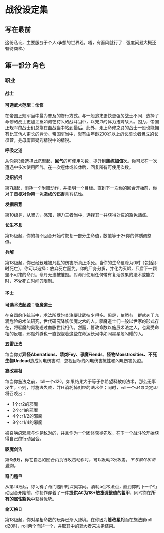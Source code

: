 # 战役设定集
## 写在最前

这份私设，主要服务于个人xjb想的世界观。唔，有画风就行了，强度问题大概还有待商榷:)

## 第一部分 角色
### 职业
#### 战士

**可选武术范型：命修**

在帝国正规军当中最为普及的修行方式。与一般追求更快更强的战士不同，选择了命修的战士更加注重如何在持久的战斗当中，以充沛的体力拖垮敌人。因为，帝国正规军的战士们总能在血战当中站到最后。此外，走上命修之路的战士一般也能拥有比其他人更长的寿命。帝国军当中，就有由年龄200岁以上的长须长者组成的长须营，是毋庸置疑的精锐中的精锐。

**呼吸之道**

从你第3级选择此范型起，**回气**的可使用次数，提升到**熟练加值**次。你可以在一次遭遇中多次使用回气。在一次短休或长休后，回复所有可使用次数。

**见招拆招**

第7级起，消耗一个附赠动作，并指明一个目标。直到下一次你的回合开始前，你对于**目标对你第一次造成的伤害**具有抗性。

**发掘夙慧**

第10级是，从智力，感知，魅力三者当中，选择其一并获得对应的豁免熟练。

**长生不息**

第15级起，你的每个回合开始时恢复一部分生命值，数值等于2+你的体质调整值。

**兵解**

第18级起，你已经很难被凡世的伤害所真正杀死。当你的生命值降为0时（包括即时死亡），你可以选择：放弃死亡豁免。你的尸身分解，并化为灰烬，只留下一颗坚不可摧的命丹。命丹无法被摧毁。对命丹使用任何带有复活效果的法术或能力时，不受死亡时间的限制。

#### 术士

**可选术法起源：驱魔道士**

在帝国的传统当中，术法所受的关注要比武技少得多。但是，依然有一群献身于充满危险的术法研究，世代研究降妖伏魔之术的人。驱魔道士们一般以世家的形式存在，将驱魔的奥秘通过血脉世代相传。然而，篡改命数以施展术法之人，也易受命相的反噬，邪魔外道也一直觊觎着这些在命运长河中如同星星般闪耀的人。

**五雷正法**

每当你对**异怪Aberrations、精类Fey、邪魔Fiends、怪物Monstrosities、不死生物Undead**造成闪电伤害时，忽视目标的闪电伤害抗性和闪电伤害免疫。

**篡改星相**

每当你施法之前，roll一个d20。如果结果大于等于你希望释放的法术，那么无事发生。否则，将施法失败，并且消耗掉对应的法术位；同时，roll一个d4来决定即将召唤出：

* 1个cr2的邪魔
* 2个cr1的邪魔
* 4个cr1/2的邪魔
* 8个cr1/4的邪魔

被召唤的邪魔与你是敌对的，并且作为一个团体获得先攻，在下一个战斗轮开始获得自己的行动回合。

**驱魔剑法**

第6级起，你在自己的回合内执行攻击动作时，可以发动2次攻击。*不与额外攻击叠加。*

**奇门遁甲**

从第14级起，你习得了奇门遁甲的深奥学问。消耗5点术法点，直到你的下一个行动回合开始前，你视作穿着了一件**提供AC为18+敏捷调整值的盔甲**，同时你在**所有的属性豁免**中获得优势。

**偷天换日**

第18级起，你对星相命数的玩弄已渐入臻境。在你因为**篡改星相**而在施法前roll d20时，roll两个而非一个，并取其中的较大者来决定结果。
